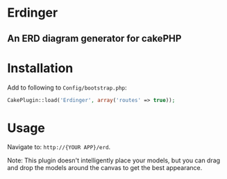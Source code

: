 Erdinger
========

## An ERD diagram generator for cakePHP ##


Installation
============

Add to following to `Config/bootstrap.php`:

````php
CakePlugin::load('Erdinger', array('routes' => true));
````

Usage
=====

Navigate to: `http://{YOUR APP}/erd`.

Note: This plugin doesn't intelligently place your models, 
but you can drag and drop the models around the canvas to get the best appearance.
